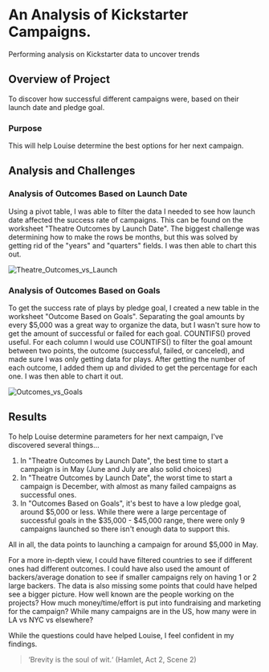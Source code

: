 # An Analysis of Kickstarter Campaigns.
Performing analysis on Kickstarter data to uncover trends

## Overview of Project

To discover how successful different campaigns were, based on their launch date and pledge goal.

### Purpose

This will help Louise determine the best options for her next campaign.

## Analysis and Challenges
### Analysis of Outcomes Based on Launch Date

Using a pivot table, I was able to filter the data I needed to see how launch date affected the success rate of campaigns. This can be found on the worksheet "Theatre Outcomes by Launch Date". The biggest challenge was determining how to make the rows be months, but this was solved by getting rid of the "years" and "quarters" fields. I was then able to chart this out.

![Theatre_Outcomes_vs_Launch](https://user-images.githubusercontent.com/103209236/164543856-674339c7-0f3e-4621-969a-4caf589863fa.png)

### Analysis of Outcomes Based on Goals

To get the success rate of plays by pledge goal, I created a new table in the worksheet "Outcome Based on Goals". Separating the goal amounts by every $5,000 was a great way to organize the data, but I wasn't sure how to get the amount of successful or failed for each goal. COUNTIFS() proved useful. For each column I would use COUNTIFS() to filter the goal amount between two points, the outcome (successful, failed, or canceled), and made sure I was only getting data for plays. After getting the number of each outcome, I added them up and divided to get the percentage for each one. I was then able to chart it out.

![Outcomes_vs_Goals](https://user-images.githubusercontent.com/103209236/164545295-a5875df4-5d2d-43db-94af-6ed0dc9d9f64.png)

## Results

To help Louise determine parameters for her next campaign, I've discovered several things...

1) In "Theatre Outcomes by Launch Date", the best time to start a campaign is in May (June and July are also solid choices)
2) In "Theatre Outcomes by Launch Date", the worst time to start a campaign is December, with almost as many failed campaigns as successful ones.
3) In "Outcomes Based on Goals", it's best to have a low pledge goal, around $5,000 or less. While there were a large percentage of successful goals in the $35,000 - $45,000 range, there were only 9 campaigns launched so there isn't enough data to support this. 

All in all, the data points to launching a campaign for around $5,000 in May. 

For a more in-depth view, I could have filtered countries to see if different ones had different outcomes. I could have also used the amount of backers/average donation to see if smaller campaigns rely on having 1 or 2 large backers. The data is also missing some points that could have helped see a bigger picture. How well known are the people working on the projects? How much money/time/effort is put into fundraising and marketing for the campaign? While many campaigns are in the US, how many were in LA vs NYC vs elsewhere?

While the questions could have helped Louise, I feel confident in my findings.

>‘Brevity is the soul of wit.‘
(Hamlet, Act 2, Scene 2)
